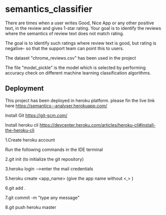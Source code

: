# semantics_classifier

There are times when a user writes Good, Nice App or any other positive text, in the review and gives 1-star rating. Your goal is to identify the reviews where the semantics of review text does not match rating. 

The goal is to identify such ratings where review text is good, but rating is negative- so that the support team can point this to users.

The dataset "chrome_reviews.csv" has been used in the project

The file "model_pickle" is the model which is selected by performing accuracy check on different machine learning classification algorithms.

## Deployment

This project has been deployed in heroku platform. please fin the live link here https://semantics--analyser.herokuapp.com/

Install Git   https://git-scm.com/

Install heroku cli   https://devcenter.heroku.com/articles/heroku-cli#install-the-heroku-cli

1.Create heroku account

Run the following commands in the IDE terminal

2.git init (to initialize the git repository)

3.heroku login
-->enter the mail credentials

5.heroku create <app_name>  (give the app name without <,> )

6.git add .

7.git commit -m "type any message"

8.git push heroku master






